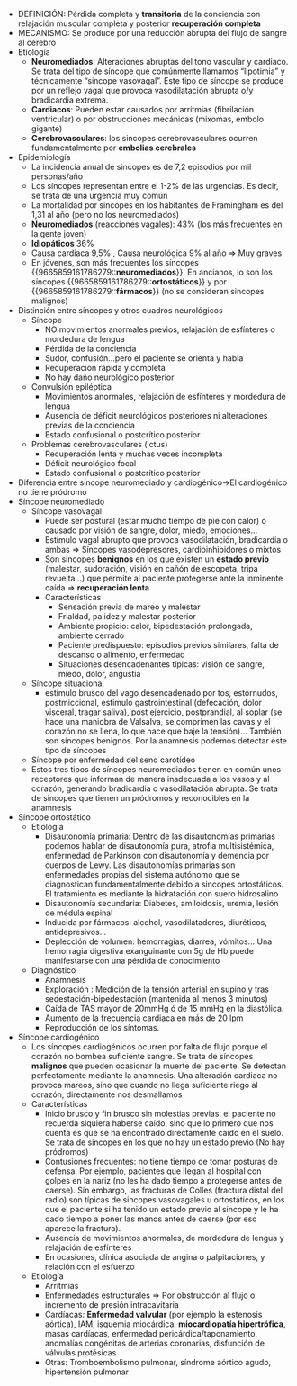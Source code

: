 - DEFINICIÓN: Pérdida completa y **transitoria** de la conciencia con relajación muscular completa y posterior **recuperación completa**
- MECANISMO: Se produce por una reducción abrupta del flujo de sangre al cerebro
- Etiología
    - **Neuromediados**: Alteraciones abruptas del tono vascular y cardiaco. Se trata del tipo de síncope que comúnmente llamamos “lipotimia” y técnicamente “sincope vasovagal”. Este tipo de síncope se produce por un reflejo vagal que provoca vasodilatación abrupta o/y bradicardia extrema.
    - **Cardiacos**: Pueden estar causados por arritmias (fibrilación ventricular) o por obstrucciones mecánicas (mixomas, embolo gigante)
    - **Cerebrovasculares**: los sincopes cerebrovasculares ocurren fundamentalmente por **embolias cerebrales**
- Epidemiología
    - La incidencia anual de sincopes es de 7,2 episodios por mil personas/año
    - Los síncopes representan entre el 1-2% de las urgencias. Es decir, se trata de una urgencia muy común
    - La mortalidad por sincopes en los habitantes de Framingham es del 1,31 al año (pero no los neuromediados)
    - **Neuromediados** (reacciones vagales): 43% (los más frecuentes en la gente joven)
    - **Idiopáticos** 36%
    - Causa cardiaca 9,5% , Causa neurológica 9% al año ⇒ Muy graves
    - En jóvenes, son más frecuentes los síncopes {{9665859161786279::**neuromediados**}}. En ancianos, lo son los síncopes {{9665859161786279::**ortostáticos**}} y por {{9665859161786279::**fármacos**}} (no se consideran sincopes malignos)
- Distinción entre síncopes y otros cuadros neurológicos
    - Síncope
        - NO movimientos anormales previos, relajación de esfínteres o mordedura de lengua
        - Pérdida de la conciencia
        - Sudor, confusión...pero el paciente se orienta y habla
        - Recuperación rápida y completa
        - No hay daño neurológico posterior
    - Convulsión epiléptica
        - Movimientos anormales, relajación de esfínteres y mordedura de lengua
        - Ausencia de déficit neurológicos posteriores ni alteraciones previas de la conciencia
        - Estado confusional o postcrítico posterior
    - Problemas cerebrovasculares (ictus)
        - Recuperación lenta y muchas veces incompleta
        - Déficit neurológico focal
        - Estado confusional o postcrítico posterior
- Diferencia entre síncope neuromediado y cardiogénico→El cardiogénico no tiene pródromo
- Síncope neuromediado
    - Síncope vasovagal
        - Puede ser postural (estar mucho tiempo de pie con calor) o causado por visión de sangre, dolor, miedo, emociones...
        - Estímulo vagal abrupto que provoca vasodilatación, bradicardia o ambas ⇒ Síncopes vasodepresores, cardioinhibidores o mixtos
        - Son sincopes **benignos** en los que existen un **estado previo** (malestar, sudoración, visión en cañón de escopeta, tripa revuelta...) que permite al paciente protegerse ante la inminente caída ⇒ **recuperación lenta**
        - Características
            - Sensación previa de mareo y malestar
            - Frialdad, palidez y malestar posterior
            - Ambiente propicio: calor, bipedestación prolongada, ambiente cerrado
            - Paciente predispuesto: episodios previos similares, falta de descanso o alimento, enfermedad
            - Situaciones desencadenantes típicas: visión de sangre, miedo, dolor, angustia
    - Síncope situacional
        - estímulo brusco del vago desencadenado por tos, estornudos, postmiccional, estimulo gastrointestinal (defecación, dolor visceral, tragar saliva), post ejercicio, postprandial, al soplar (se hace una maniobra de Valsalva, se comprimen las cavas y el corazón no se llena, lo que hace que baje la tensión)... También son síncopes benignos. Por la anamnesis podemos detectar este tipo de síncopes
    - Síncope por enfermedad del seno carotídeo
    - Estos tres tipos de síncopes neuromediados tienen en común unos receptores que informan de manera inadecuada a los vasos y al corazón, generando bradicardia o vasodilatación abrupta. Se trata de sincopes que tienen un pródromos y reconocibles en la anamnesis
- Síncope ortostático
    - Etiología
        - Disautonomía primaria: Dentro de las disautonomías primarias podemos hablar de disautonomía pura, atrofia multisistémica, enfermedad de Parkinson con disautonomía y demencia por cuerpos de Lewy. Las disautonomías primarias son enfermedades propias del sistema autónomo que se diagnostican fundamentalmente debido a sincopes ortostáticos. El tratamiento es mediante la hidratación con suero hidrosalino
        - Disautonomía secundaria: Diabetes, amiloidosis, uremia, lesión de médula espinal
        - Inducida por fármacos: alcohol, vasodilatadores, diuréticos, antidepresivos...
        - Deplección de volumen: hemorragias, diarrea, vómitos... Una hemorragia digestiva exanguinante con 5g de Hb puede manifestarse con una pérdida de conocimiento
    - Diagnóstico
        - Anamnesis
        - Exploración : Medición de la tensión arterial en supino y tras sedestación-bipedestación (mantenida al menos 3 minutos)
        - Caída de TAS mayor de 20mmHg ó de 15 mmHg en la diastólica.
        - Aumento de la frecuencia cardiaca en más de 20 lpm
        - Reproducción de los síntomas.
- Síncope cardiogénico
    - Los síncopes cardiogénicos ocurren por falta de flujo porque el corazón no bombea suficiente sangre. Se trata de síncopes **malignos** que pueden ocasionar la muerte del paciente. Se detectan perfectamente mediante la anamnesis. Una alteración cardiaca no provoca mareos, sino que cuando no llega suficiente riego al corazón, directamente nos desmallamos
    - Características
        - Inicio brusco y fin brusco sin molestias previas: el paciente no recuerda siquiera haberse caído, sino que lo primero que nos cuenta es que se ha encontrado directamente caído en el suelo. Se trata de sincopes en los que no hay un estado previo (No hay pródromos)
        - Contusiones frecuentes: no tiene tiempo de tomar posturas de defensa. Por ejemplo, pacientes que llegan al hospital con golpes en la nariz (no les ha dado tiempo a protegerse antes de caerse). Sin embargo, las fracturas de Colles (fractura distal del radio) son típicas de sincopes vasovagales u ortostáticos, en los que el paciente si ha tenido un estado previo al sincope y le ha dado tiempo a poner las manos antes de caerse (por eso aparece la fractura).
        - Ausencia de movimientos anormales, de mordedura de lengua y relajación de esfínteres
        - En ocasiones, clínica asociada de angina o palpitaciones, y relación con el esfuerzo
    - Etiología
        - Arritmias
        - Enfermedades estructurales ⇒ Por obstrucción al flujo o incremento de presión intracavitaria
        - Cardíacas: **Enfermedad valvular** (por ejemplo la estenosis aórtica), IAM, isquemia miocárdica, **miocardiopatía hipertrófica**, masas cardíacas, enfermedad pericárdica/taponamiento, anomalías congénitas de arterias coronarias, disfunción de válvulas protésicas
        - Otras: Tromboembolismo pulmonar, síndrome aórtico agudo, hipertensión pulmonar